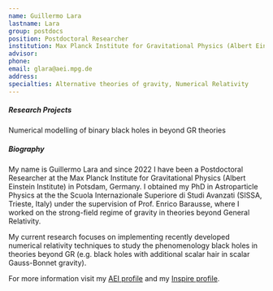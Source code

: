 ```yaml
---
name: Guillermo Lara
lastname: Lara
group: postdocs
position: Postdoctoral Researcher
institution: Max Planck Institute for Gravitational Physics (Albert Einstein Institute)
advisor:
phone: 
email: glara@aei.mpg.de
address: 
specialties: Alternative theories of gravity, Numerical Relativity
---
```


##### Research Projects

Numerical modelling of binary black holes in beyond GR theories

##### Biography

My name is Guillermo Lara and since 2022 I have been a Postdoctoral Researcher at the Max Planck Institute for Gravitational Physics (Albert Einstein Institute) in Potsdam, Germany. I obtained my PhD in Astroparticle Physics at the the Scuola Internazionale Superiore di Studi Avanzati (SISSA, Trieste, Italy) under the supervision of Prof. Enrico Barausse, where I worked on the strong-field regime of gravity in theories beyond General Relativity.

My current research focuses on implementing recently developed numerical relativity techniques to study the phenomenology black holes in theories beyond GR (e.g. black holes with additional scalar hair in scalar Gauss-Bonnet gravity).

For more information visit my [AEI profile](https://www.aei.mpg.de/person/125293/2784) and my [Inspire profile](https://inspirehep.net/authors/1926104).
